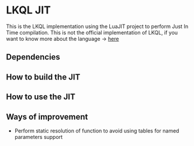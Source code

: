 # LKQL JIT

This is the LKQL implementation using the LuaJIT project to perform Just In Time compilation.
This is not the official implementation of LKQL, if you want to know more about the language -> [here](https://github.com/AdaCore/langkit-query-language)

## Dependencies

## How to build the JIT

## How to use the JIT

## Ways of improvement

* Perform static resolution of function to avoid using tables for named parameters support